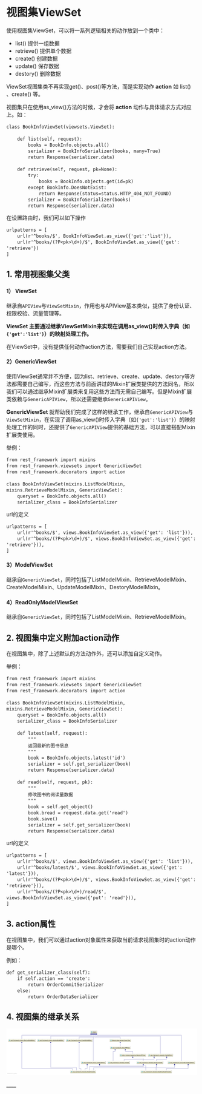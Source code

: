 

  
  
# 视图集ViewSet
  
  

使用视图集ViewSet，可以将一系列逻辑相关的动作放到一个类中：

  * list() 提供一组数据
  * retrieve() 提供单个数据
  * create() 创建数据
  * update() 保存数据
  * destory() 删除数据

ViewSet视图集类不再实现get()、post()等方法，而是实现动作 **action** 如 list() 、create() 等。

视图集只在使用as_view()方法的时候，才会将 **action** 动作与具体请求方式对应上。如：

    
    
    class BookInfoViewSet(viewsets.ViewSet):
    
        def list(self, request):
            books = BookInfo.objects.all()
            serializer = BookInfoSerializer(books, many=True)
            return Response(serializer.data)
    
        def retrieve(self, request, pk=None):
            try:
                books = BookInfo.objects.get(id=pk)
            except BookInfo.DoesNotExist:
                return Response(status=status.HTTP_404_NOT_FOUND)
            serializer = BookInfoSerializer(books)
            return Response(serializer.data)
    

在设置路由时，我们可以如下操作

    
    
    urlpatterns = [
        url(r'^books/$', BookInfoViewSet.as_view({'get':'list'}),
        url(r'^books/(?P<pk>\d+)/$', BookInfoViewSet.as_view({'get': 'retrieve'})
    ]
    

  
  
## 1\. 常用视图集父类
  
  

  
  
#### 1） ViewSet
  
  

继承自`APIView`与`ViewSetMixin`，作用也与APIView基本类似，提供了身份认证、权限校验、流量管理等。

**ViewSet 主要通过继承ViewSetMixin来实现在调用as_view()时传入字典（如`{'get':'list'}`）的映射处理工作。**

在ViewSet中，没有提供任何动作action方法，需要我们自己实现action方法。

  
  
#### 2）GenericViewSet
  
  

使用ViewSet通常并不方便，因为list、retrieve、create、update、destory等方法都需要自己编写，而这些方法与前面讲过的Mixin扩展类提供的方法同名，所以我们可以通过继承Mixin扩展类来复用这些方法而无需自己编写。但是Mixin扩展类依赖与`GenericAPIView`，所以还需要继承`GenericAPIView`。

**GenericViewSet**
就帮助我们完成了这样的继承工作，继承自`GenericAPIView`与`ViewSetMixin`，在实现了调用as_view()时传入字典（如`{'get':'list'}`）的映射处理工作的同时，还提供了`GenericAPIView`提供的基础方法，可以直接搭配Mixin扩展类使用。

举例：

    
    
    from rest_framework import mixins
    from rest_framework.viewsets import GenericViewSet
    from rest_framework.decorators import action
    
    class BookInfoViewSet(mixins.ListModelMixin, mixins.RetrieveModelMixin, GenericViewSet):
        queryset = BookInfo.objects.all()
        serializer_class = BookInfoSerializer
    

url的定义

    
    
    urlpatterns = [
        url(r'^books/$', views.BookInfoViewSet.as_view({'get': 'list'})),
        url(r'^books/(?P<pk>\d+)/$', views.BookInfoViewSet.as_view({'get': 'retrieve'})),
    ]
    

  
  
#### 3）ModelViewSet
  
  

继承自`GenericViewSet`，同时包括了ListModelMixin、RetrieveModelMixin、CreateModelMixin、UpdateModelMixin、DestoryModelMixin。

  
  
#### 4）ReadOnlyModelViewSet
  
  

继承自`GenericViewSet`，同时包括了ListModelMixin、RetrieveModelMixin。

  
  
## 2\. 视图集中定义附加action动作
  
  

在视图集中，除了上述默认的方法动作外，还可以添加自定义动作。

举例：

    
    
    from rest_framework import mixins
    from rest_framework.viewsets import GenericViewSet
    from rest_framework.decorators import action
    
    class BookInfoViewSet(mixins.ListModelMixin, mixins.RetrieveModelMixin, GenericViewSet):
        queryset = BookInfo.objects.all()
        serializer_class = BookInfoSerializer
    
        def latest(self, request):
            """
            返回最新的图书信息
            """
            book = BookInfo.objects.latest('id')
            serializer = self.get_serializer(book)
            return Response(serializer.data)
    
        def read(self, request, pk):
            """
            修改图书的阅读量数据
            """
            book = self.get_object()
            book.bread = request.data.get('read')
            book.save()
            serializer = self.get_serializer(book)
            return Response(serializer.data)
    

url的定义

    
    
    urlpatterns = [
        url(r'^books/$', views.BookInfoViewSet.as_view({'get': 'list'})),
        url(r'^books/latest/$', views.BookInfoViewSet.as_view({'get': 'latest'})),
        url(r'^books/(?P<pk>\d+)/$', views.BookInfoViewSet.as_view({'get': 'retrieve'})),
        url(r'^books/(?P<pk>\d+)/read/$', views.BookInfoViewSet.as_view({'put': 'read'})),
    ]
    

  
  
## 3\. action属性
  
  

在视图集中，我们可以通过action对象属性来获取当前请求视图集时的action动作是哪个。

例如：

    
    
    def get_serializer_class(self):
        if self.action == 'create':
            return OrderCommitSerializer
        else:
            return OrderDataSerializer
    

  
  
## 4\. 视图集的继承关系
  
  

![视图集的继承关系](../images/视图集类继承关系.png)

[__](../C04-View/ViewIntroduction.html)[__](../C04-View/Routers.html)

